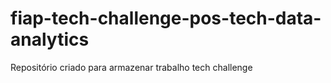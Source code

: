 # fiap-tech-challenge-pos-tech-data-analytics
Repositório criado para armazenar trabalho tech challenge
